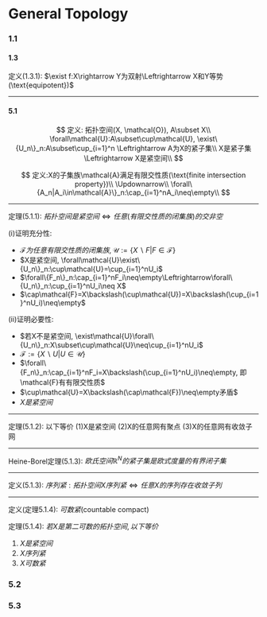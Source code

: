 # General Topology

### 1.1

#### 1.3

定义(1.3.1): $\exist f:X\rightarrow Y为双射\Leftrightarrow X和Y等势(\text{equipotent})$

---

#### 5.1

$$
定义: 拓扑空间(X, \mathcal{O}), A\subset X\\
\forall\mathcal{U}:A\subset\cup\mathcal{U},  
\exist\{U_n\}_n:A\subset\cup_{i=1}^n 
\Leftrightarrow
A为X的紧子集\\
X是紧子集\Leftrightarrow X是紧空间\\
$$

$$
定义:X的子集族\mathcal{A}满足有限交性质(\text{finite intersection property})\\
\Updownarrow\\
\forall\{A_n|A_i\in\mathcal{A}\}_n:\cap_{i=1}^nA_i\neq\empty\\
$$

---

定理(5.1.1): $拓扑空间是紧空间\Leftrightarrow 任意(有限交性质的闭集族)的交非空$

(i)证明充分性:

* $\mathcal{F}为任意有限交性质的闭集族,\mathcal{U}:=\{X\backslash F|F\in\mathcal{F}\}$
* $X是紧空间, \forall\mathcal{U}\exist\{U_n\}_n:\cup\mathcal{U}=\cup_{i=1}^nU_i$
* $\forall\{F_n\}_n:\cap_{i=1}^nF_i\neq\empty\Leftrightarrow\forall\{U_n\}_n:\cup_{i=1}^nU_i\neq X$
* $\cap\mathcal{F}=X\backslash(\cup\mathcal{U})=X\backslash(\cup_{i=1}^nU_i)\neq\empty$

(ii)证明必要性:

* $若X不是紧空间, \exist\mathcal{U}\forall\{U_n\}_n:X\subset\cup\mathcal{U}\neq\cup_{i=1}^nU_i$
* $\mathcal{F}:=\{X\backslash U|U\in\mathcal{U}\}$
* $\forall\{F_n\}_n:\cap_{i=1}^nF_i=X\backslash(\cup_{i=1}^nU_i)\neq\empty, 即\mathcal{F}有有限交性质$
* $\cup\mathcal{U}=X\backslash(\cap\mathcal{F})\neq\empty矛盾$
* $X是紧空间$

---

定理(5.1.2): 以下等价
(1)X是紧空间
(2)X的任意网有聚点
(3)X的任意网有收敛子网

---

Heine-Borel定理(5.1.3): $欧氏空间\mathbb{R}^N的紧子集是欧式度量的有界闭子集$

---

定义(5.1.3): $序列紧:拓扑空间X序列紧\Leftrightarrow 任意X的序列存在收敛子列$

---

定义(定理5.1.4): $可数紧(\text{countable compact})$

定理(5.1.4): $若X是第二可数的拓扑空间, 以下等价$

1. $X是紧空间$
2. $X序列紧$
3. $X可数紧$

### 5.2

### 5.3
